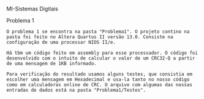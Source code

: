 MI-Sistemas Digitais

Problema 1

	O problema 1 se encontra na pasta "Problema1". O projeto contino na pasta foi feito no Altera Quartus II versão 13.0. Consiste na configuração de uma processar NIOS II/e.

	Há tbm um código feito em assembly para esse processador. O código foi desenvolvido com o intuito de calcular o valor de um CRC32-Q a partir de uma mensagem de 1KB informado.

	Para verificação do resultado usamos alguns testes, que consistia em escolher uma mensagem em Hexadecimal e usa-la tanto no nosso código como em calculadoras online de CRC. O arquivo com algumas das nossas entradas de dados está na pasta "Problema1/Testes".

